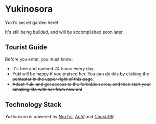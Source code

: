 # Yukinosora
Yuki's secret garden here!

It's still being builded, and will be accomplished soon later.

## Tourist Guide
Before you enter, you must know:
- It's free and opened 24 hours every day.
- Yuki will be happy if you praised her. ~~You can do this by clicking the pentastar in the upper right of this page~~.
- ~~Adopt Yuki and get access to the forbidden area, and then start your amazing life with her from now on!~~

## Technology Stack
*Yukinosora* is powered by *[Next.js](https://nextjs.org)*, *[Antd](https://ant.degin)* and *[CouchDB](http://couchdb.apache.org)*.